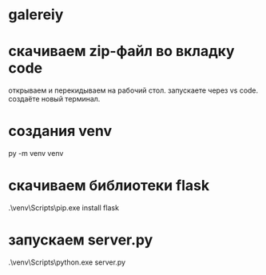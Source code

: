 # galereiy

# скачиваем zip-файл во вкладку code

открываем и перекидываем на рабочий стол.
 запускаете через vs code. создаёте новый терминал.

# создания venv
py -m venv venv

# скачиваем библиотеки flask
.\venv\Scripts\pip.exe install flask

# запускаем server.py
.\venv\Scripts\python.exe server.py
